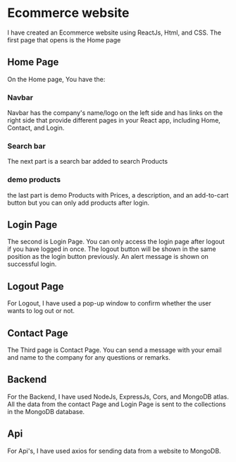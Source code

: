 # Ecommerce website

I have created an Ecommerce website using ReactJs, Html, and CSS. The first page that opens is the Home page

## Home Page

On the Home page, You have the:

### Navbar

Navbar has the company's name/logo on the left side and has links on the right side that provide different pages in your React app, including Home, Contact, and Login.

### Search bar

The next part is a search bar added to search Products

### demo products
 
 the last part is demo Products with Prices, a description, and an add-to-cart button but you can only add products after login.

## Login Page

The second is Login Page. You can only access the login page after logout if you have logged in once. The logout button will be shown in the same position as the login button previously. An alert message is shown on successful login.

## Logout Page
For Logout, I have used a pop-up window to confirm whether the user wants to log out or not.

## Contact Page
The Third page is Contact Page. You can send a message with your email and name to the company for any questions or remarks.

## Backend
  For the Backend, I have used NodeJs, ExpressJs, Cors, and MongoDB atlas.
  All the data from the contact Page and Login Page is sent to the collections in the MongoDB database.

## Api
 For Api's, I have used axios for sending data from a website to MongoDB.

